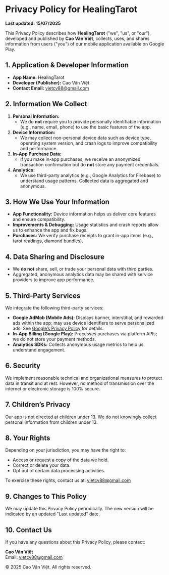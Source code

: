# Privacy Policy for HealingTarot

**Last updated: 15/07/2025**

This Privacy Policy describes how **HealingTarot** ("we", "us", or "our"), developed and published by **Cao Văn Việt**, collects, uses, and shares information from users ("you") of our mobile application available on Google Play.

## 1. Application & Developer Information

- **App Name:** HealingTarot  
- **Developer (Publisher):** Cao Văn Việt  
- **Contact Email:** [vietcv88@gmail.com](mailto:vietcv88@gmail.com)

## 2. Information We Collect

1. **Personal Information:**  
   - We do **not** require you to provide personally identifiable information (e.g., name, email, phone) to use the basic features of the app.
2. **Device Information:**  
   - We may collect non-personal device data such as device type, operating system version, and crash logs to improve compatibility and performance.
3. **In-App Purchase Data:**  
   - If you make in-app purchases, we receive an anonymized transaction confirmation but do **not** store any payment credentials.
4. **Analytics:**  
   - We use third-party analytics (e.g., Google Analytics for Firebase) to understand usage patterns. Collected data is aggregated and anonymous.

## 3. How We Use Your Information

- **App Functionality:** Device information helps us deliver core features and ensure compatibility.  
- **Improvements & Debugging:** Usage statistics and crash reports allow us to enhance the app and fix bugs.  
- **Purchases:** We verify purchase receipts to grant in-app items (e.g., tarot readings, diamond bundles).

## 4. Data Sharing and Disclosure

- We **do not** share, sell, or trade your personal data with third parties.  
- Aggregated, anonymous analytics data may be shared with service providers to improve app performance.

## 5. Third-Party Services

We integrate the following third-party services:

- **Google AdMob (Mobile Ads):** Displays banner, interstitial, and rewarded ads within the app; may use device identifiers to serve personalized ads. See [Google’s Privacy Policy](https://policies.google.com/privacy) for details.  
- **In-App Billing (Google Play):** Processes purchases via platform APIs; we do not store your payment methods.  
- **Analytics SDKs:** Collects anonymous usage metrics to help us understand engagement.

## 6. Security

We implement reasonable technical and organizational measures to protect data in transit and at rest. However, no method of transmission over the internet or electronic storage is 100% secure.

## 7. Children’s Privacy

Our app is not directed at children under 13. We do not knowingly collect personal information from children under 13.

## 8. Your Rights

Depending on your jurisdiction, you may have the right to:

- Access or request a copy of the data we hold.  
- Correct or delete your data.  
- Opt out of certain data processing activities.

To exercise these rights, contact us at: [vietcv88@gmail.com](mailto:vietcv88@gmail.com)

## 9. Changes to This Policy

We may update this Privacy Policy periodically. The new version will be indicated by an updated "Last updated" date.

## 10. Contact Us

If you have any questions about this Privacy Policy, please contact:

**Cao Văn Việt**  
Email: [vietcv88@gmail.com](mailto:vietcv88@gmail.com)

© 2025 Cao Văn Việt. All rights reserved.
